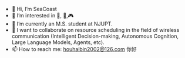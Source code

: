 - 👋 Hi, I’m SeaCoast
- 👀 I’m interested in 🎵, 🏃‍,🎮
- 🌱 I’m currently an M.S. student at NJUPT.
- 💞️ I want to collaborate on resource scheduling in the field of wireless communication (Intelligent Decision-making, Autonomous Cognition, Large Language Models, Agents, etc).
- 📫 How to reach me: houhaibin2002@126.com
你好